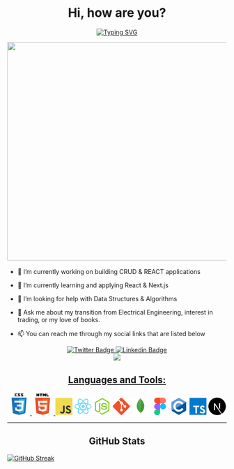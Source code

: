 <!--I am a full-stack software developer who's passionate about solving real-world problems by using technology in a meaningful way -->
<div id="header" align="center">
<h1>
  Hi, how are you?
</h1>
  
  [![Typing SVG](https://readme-typing-svg.herokuapp.com?size=22&color=4287f5&lines=I'm+a+Full-Stack+Developer)](https://git.io/typing-svg)
  </div>
  <div align= "center">
    <img src="https://media.giphy.com/media/3o7aCTfyhYawdOXcFW/giphy.gif" width= "620" height= "500"/>
  </div>
  
  <p align="left">

- 🔭 I’m currently working on building CRUD & REACT applications

- 🌱 I’m currently learning and applying React & Next.js

- 🤝 I’m looking for help with Data Structures & Algorithms 

- 💬 Ask me about my transition from Electrical Engineering, interest in trading, or my love of books.

- 📫 You can reach me through my social links that are listed below 
<div id="badges" align="center">
   <a href= "https://www.twitter.com/UmairCodes">
 <img src= "https://img.shields.io/badge/Twitter-blue?logo=twitter&logoColor=white" alt= "Twitter Badge">
  </a>
  <a href="https://www.linkedin.com/in/mumairm/">
 <img src= "https://img.shields.io/badge/Linkedin-blue?logo=linkedin&logoColor=white" alt= "Linkedin Badge">
    </div>
  <div align="center">
  <img src= "https://komarev.com/ghpvc/?username=umairm47">
</div>
  </p>
 
  <h2 align="center"> Languages and Tools:</h2>
<p align="center"> <a href="https://www.w3schools.com/css/" target="_blank" rel="noreferrer"> 
<img src="https://raw.githubusercontent.com/devicons/devicon/master/icons/css3/css3-original-wordmark.svg" alt="css3" width="50" height="50"/> </a> 
<a href="https://www.w3.org/html/" target="_blank" rel="noreferrer"> 
<img src="https://raw.githubusercontent.com/devicons/devicon/master/icons/html5/html5-original-wordmark.svg" alt="html5" width="50" height="50"/> 
</a> <a href="https://developer.mozilla.org/en-US/docs/Web/JavaScript" target="_blank" rel="noreferrer"> 
<img src="https://raw.githubusercontent.com/devicons/devicon/master/icons/javascript/javascript-original.svg" alt="javascript logo" width="40" height="40"/></a> 
<img src="https://raw.githubusercontent.com/devicons/devicon/master/icons/react/react-original.svg" alt="react logo" width="40" height="40"/>  
<img src="https://raw.githubusercontent.com/devicons/devicon/master/icons/nodejs/nodejs-original.svg" alt="node logo" width="40" height="40"/> 
<img src="https://raw.githubusercontent.com/devicons/devicon/master/icons/git/git-original.svg" alt="git logo" width="40" height="40"/>
<img src="https://raw.githubusercontent.com/devicons/devicon/master/icons/mongodb/mongodb-original.svg" alt="mongo db logo" width="40" height="40"/> 
<img src="https://raw.githubusercontent.com/devicons/devicon/master/icons/figma/figma-original.svg" alt="figma logo" width="40" height="40"/>
<img src="https://raw.githubusercontent.com/devicons/devicon/master/icons/c/c-original.svg" alt="language c logo" width="40" height="40"/>
<img src="https://raw.githubusercontent.com/devicons/devicon/master/icons/typescript/typescript-original.svg" alt="typescript logo" width="40" height="40"/>
<img src="https://raw.githubusercontent.com/devicons/devicon/master/icons/nextjs/nextjs-original.svg" alt='nextjs logo' height="40" width="40" />
</p>
  
---
  <h2 align= "center"> GitHub Stats </h2>
  
  [![GitHub Streak](http://github-readme-streak-stats.herokuapp.com?user=umairm47&theme=shades-of-purple&hide_border=true&date_format=n%2Fj%5B%2FY%5D)](https://git.io/streak-stats)
<!--
**umairm47/umairm47** is a ✨ _special_ ✨ repository because its `README.md` (this file) appears on your GitHub profile.

Here are some ideas to get you started:

- 🔭 I’m currently working on ...
- 🌱 I’m currently learning ...
- 👯 I’m looking to collaborate on ...
- 🤔 I’m looking for help with ...
- 💬 Ask me about ...
- 📫 How to reach me: ...
- 😄 Pronouns: ...
- ⚡ Fun fact: ...
-->
